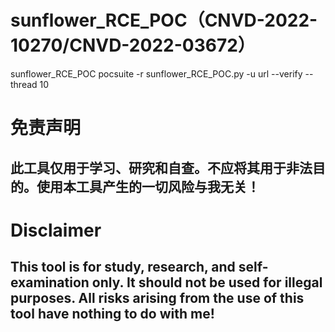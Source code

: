# sunflower_RCE_POC（CNVD-2022-10270/CNVD-2022-03672）
sunflower_RCE_POC
pocsuite -r sunflower_RCE_POC.py -u url --verify --thread 10

# 免责声明
## 此工具仅用于学习、研究和自查。不应将其用于非法目的。使用本工具产生的一切风险与我无关！
# Disclaimer
## This tool is for study, research, and self-examination only. It should not be used for illegal purposes. All risks arising from the use of this tool have nothing to do with me!
